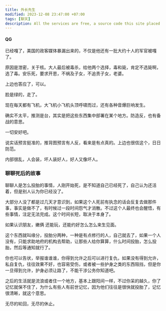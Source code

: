 ```yaml
---
title: 外长先生
modified: 2023-12-08 23:47:00 +07:00
tags: [聊天]
description: All the services are free, a source code this site placed on github repository and intergration with netlify service, another service that you can use is github page for hosting your own static site.
---
```


#### QG

已经嘎了，美国的政客媒体暴漏出来的，不仅是他还有一批大约十人的军官被嘎了。

原因是泄密，关于核。大人最后被毒杀，给他两个选择，毒和毙，肯定不选毙啊，选了毒。安乐死，要求开恩，不祸及子女，不追责子女，老婆。

上边也答应了，可以。

脸是绿的，走了。

现在每天都有飞机，大飞机小飞机头顶呼啸而过，还有各种音爆巨响发生。

确实不太平，推测是台，其实是把这些东西集中部署在某个地方。防造反，也有备战的意思。

一切安好吧。

说实话预言挺准的，推背图预言有人反，看来是有点真的。上边也很信这个，日日防范。

内部很乱，人会装，坏人装好人，好人又像坏人。

### 聊聊死后的故事



聊聊人是怎么投胎的事情，人刚开始死，是不知道自己已经死了，自己认为还活着，但是别人认为你已经没了。

大部分人没了都是过几天才意识到，如果这个人死前有执念的话会反复去做那件事，事实是做不了，有时候过一段时间怨气才消散。不过这个人最终也会醒悟，有些事情，注定无法完成。这个时间长短，取决于本身了。

如果认识朋友，嫩俩 还能玩，还能约好怎么怎么来生见面。

这个东西就叫缘分，投胎分两种，一种是有点修行的人，自己就去了，如果一个人没有，只能求助地府的机构去帮助，让那些人给你算算，什么时间投胎，怎么投胎，然后等通知就行了。

你也可以告状，举报谁谁谁，你得到允许之后可以进行复仇，如果没有得到允许，私自复仇，往往效果不好，也容易受伤，或者被一些护身之类的东西阻挡，但是你一旦得到允许，护身必须让路了，不能干涉公务你知道吧。

之后的生活就是流浪或者住一个地方，基本上跟阳间一样，不过你呆的越久，你了记忆就保不住了，为什么有些人有前世记忆，因为他们往往是很快就投胎了，记忆很清晰，就这个意思。

无尽的轮回，无尽的休止。











